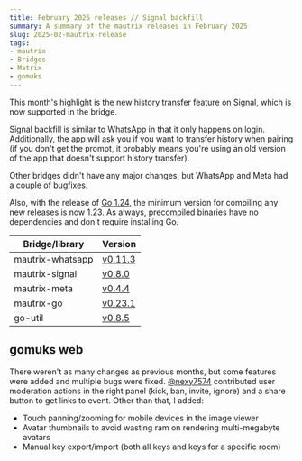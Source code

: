 ```yaml
---
title: February 2025 releases // Signal backfill
summary: A summary of the mautrix releases in February 2025
slug: 2025-02-mautrix-release
tags:
- mautrix
- Bridges
- Matrix
- gomuks
---
```

This month's highlight is the new history transfer feature on Signal, which is
now supported in the bridge.

Signal backfill is similar to WhatsApp in that it only happens on login.
Additionally, the app will ask you if you want to transfer history when pairing
(if you don't get the prompt, it probably means you're using an old version of
the app that doesn't support history transfer).

Other bridges didn't have any major changes, but WhatsApp and Meta had a couple
of bugfixes.

Also, with the release of [Go 1.24](https://go.dev/blog/go1.24), the minimum
version for compiling any new releases is now 1.23. As always, precompiled
binaries have no dependencies and don't require installing Go.

| Bridge/library    | Version                                                          |
|-------------------|------------------------------------------------------------------|
| mautrix-whatsapp  | [v0.11.3](https://github.com/mautrix/whatsapp/releases/v0.11.3)  |
| mautrix-signal    | [v0.8.0](https://github.com/mautrix/signal/releases/v0.8.0)      |
| mautrix-meta      | [v0.4.4](https://github.com/mautrix/meta/releases/v0.4.4)        |
| mautrix-go        | [v0.23.1](https://github.com/mautrix/go/releases/v0.23.1)        |
| go-util           | [v0.8.5](https://github.com/mautrix/go-util/releases/v0.8.5)     |

## gomuks web
There weren't as many changes as previous months, but some features were added
and multiple bugs were fixed. [@nexy7574](https://github.com/nexy7574) contributed
user moderation actions in the right panel (kick, ban, invite, ignore) and
a share button to get links to event. Other than that, I added:

* Touch panning/zooming for mobile devices in the image viewer
* Avatar thumbnails to avoid wasting ram on rendering multi-megabyte avatars
* Manual key export/import (both all keys and keys for a specific room)
